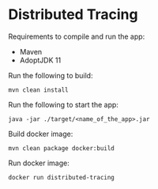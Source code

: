 # Distributed Tracing

Requirements to compile and run the app:
- Maven
- AdoptJDK 11

Run the following to build:
```
mvn clean install
```

Run the following to start the app:
```
java -jar ./target/<name_of_the_app>.jar
```

Build docker image:
```
mvn clean package docker:build
```

Run docker image:
```
docker run distributed-tracing
```